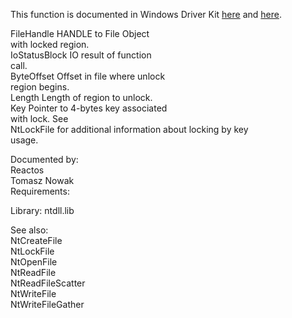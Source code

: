 This function is documented in Windows Driver Kit [here](https://learn.microsoft.com/en-us/windows-hardware/drivers/ddi/ntifs/nf-ntifs-ntunlockfile) and [here](https://learn.microsoft.com/en-us/windows-hardware/drivers/ddi/ntifs/nf-ntifs-zwunlockfile).

FileHandle HANDLE to File Object \
with locked region. \
IoStatusBlock IO result of function \
call. \
ByteOffset Offset in file where unlock \
region begins. \
Length Length of region to unlock. \
Key Pointer to 4\-bytes key associated \
with lock. See \
NtLockFile for additional information about locking by key \
usage.

Documented by: \
Reactos \
Tomasz Nowak \
Requirements:

Library: ntdll.lib

See also: \
NtCreateFile \
NtLockFile \
NtOpenFile \
NtReadFile \
NtReadFileScatter \
NtWriteFile \
NtWriteFileGather
